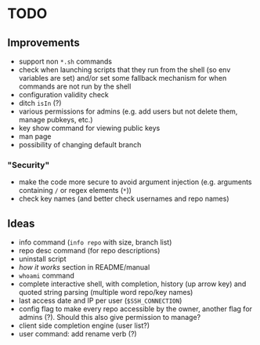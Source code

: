 # TODO


## Improvements
- support non `*.sh` commands
- check when launching scripts that they run from the shell (so env variables are set) and/or set some fallback mechanism for when commands are not run by the shell
- configuration validity check
- ditch `isIn` (?)
- various permissions for admins (e.g. add users but not delete them, manage pubkeys, etc.)
- key show command for viewing public keys
- man page
- possibility of changing default branch

### "Security"
- make the code more secure to avoid argument injection (e.g. arguments containing `/` or regex elements (`*`))
- check key names (and better check usernames and repo names)

## Ideas
- info command (`info repo` with size, branch list)
- repo desc command (for repo descriptions)
- uninstall script
- *how it works* section in README/manual
- `whoami` command
- complete interactive shell, with completion, history (up arrow key) and quoted string parsing (multiple word repo/key names)
- last access date and IP per user (`$SSH_CONNECTION`)
- config flag to make every repo accessible by the owner, another flag for admins (?). Should this also give permission to manage?
- client side completion engine (user list?)
- user command: add rename verb (?)
